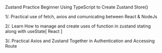 Zustand Practice Beginner
Using TypeScript to Create Zustand Store()

1/. Practical use of fetch, axios and comunicating between React & NodeJs

2/. Learn How to manage and create uses of function in zustand stating along with useState[ React ]

3/. Practical Axios and Zustand Together in Authentication and Accessing Route
